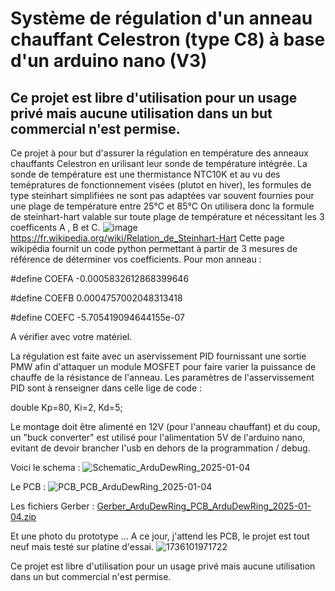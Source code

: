 Système de régulation d'un anneau chauffant Celestron (type C8) à base d'un arduino nano (V3)
=============================================================================================

Ce projet est libre d'utilisation pour un usage privé mais aucune utilisation dans un but commercial n'est permise.
-------------------------------------------------------------------------------------------------------------------

Ce projet à pour but d'assurer la régulation en température des anneaux chauffants Celestron en urilisant leur sonde de température intégrée.
La sonde de température est une thermistance NTC10K et au vu des temépratures de fonctionnement visées (plutot en hiver), les formules de type steinhart simplifiées ne sont pas adaptées var souvent fournies pour une plage de température entre 25°C et 85°C
On utilisera donc la formule de steinhart-hart valable sur toute plage de température et nécessitant les 3 coefficents A , B et C.
![image](https://github.com/user-attachments/assets/fdafac64-3cde-4b5e-a884-0318a2c7d04a) https://fr.wikipedia.org/wiki/Relation_de_Steinhart-Hart
Cette page wikipédia fournit un code python permettant à partir de 3 mesures de référence de déterminer vos coefficients.
Pour mon anneau :

#define COEFA -0.0005832612868399646

#define COEFB 0.0004757002048313418

#define COEFC -5.705419094644155e-07


A vérifier avec votre matériel.

La régulation est faite avec un aservissement PID fournissant une sortie PMW afin d'attaquer un module MOSFET pour faire varier la puissance de chauffe de la résistance de l'anneau.
Les paramètres de l'asservissement PID sont à renseigner dans celle lige de code :

double Kp=80, Ki=2, Kd=5;

Le montage doit être alimenté en 12V (pour l'anneau chauffant) et du coup, un "buck converter" est utilisé pour l'alimentation 5V de l'arduino nano, evitant de devoir brancher l'usb en dehors de la programmation / debug.

Voici le schema :
![Schematic_ArduDewRing_2025-01-04](https://github.com/user-attachments/assets/86b4d2e3-259c-4b84-9b6a-969513d49328)

Le PCB :
![PCB_PCB_ArduDewRing_2025-01-04](https://github.com/user-attachments/assets/d0534c7c-d148-40f8-9264-90c69c90cd5c)

Les fichiers Gerber :
[Gerber_ArduDewRing_PCB_ArduDewRing_2025-01-04.zip](https://github.com/user-attachments/files/18311245/Gerber_ArduDewRing_PCB_ArduDewRing_2025-01-04.zip)

Et une photo du prototype ... A ce jour, j'attend les PCB, le projet est tout neuf mais testé sur platine d'essai.
![1736101971722](https://github.com/user-attachments/assets/10be5ab0-a420-4b10-8341-86ba13789231)

Ce projet est libre d'utilisation pour un usage privé mais aucune utilisation dans un but commercial n'est permise.





